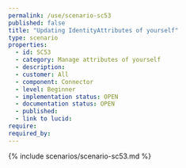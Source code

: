 ```yaml
---
permalink: /use/scenario-sc53
published: false
title: "Updating IdentityAttributes of yourself"
type: scenario
properties:
  - id: SC53
  - category: Manage attributes of yourself
  - description:
  - customer: All
  - component: Connector
  - level: Beginner
  - implementation status: OPEN
  - documentation status: OPEN
  - published:
  - link to lucid:
require:
required_by:
---
```


{% include scenarios/scenario-sc53.md %}